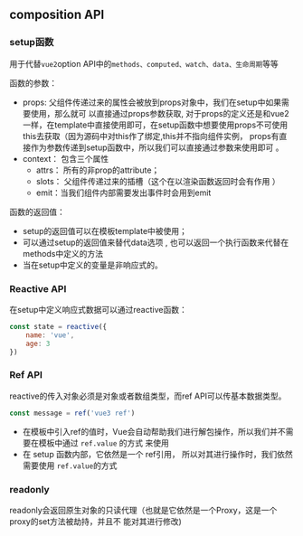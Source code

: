 ## composition API

### setup函数

用于代替`vue2`option API中的` methods、computed、watch、data、生命周期 `等等

函数的参数：

- props:  父组件传递过来的属性会被放到props对象中，我们在setup中如果需要使用，那么就可 以直接通过props参数获取,  对于props的定义还是和vue2一样，在template中直接使用即可，在setup函数中想要使用props不可使用this去获取（因为源码中对this作了绑定,this并不指向组件实例，  props有直接作为参数传递到setup函数中，所以我们可以直接通过参数来使用即可 。
- context： 包含三个属性
  - attrs：  所有的非prop的attribute； 
  - slots： 父组件传递过来的插槽（这个在以渲染函数返回时会有作用 ）
  -  emit：当我们组件内部需要发出事件时会用到emit 

函数的返回值：
- setup的返回值可以在模板template中被使用；
-  可以通过setup的返回值来替代data选项 , 也可以返回一个执行函数来代替在methods中定义的方法 
- 当在setup中定义的变量是非响应式的。

### Reactive API

在setup中定义响应式数据可以通过reactive函数：

```js
const state = reactive({
	name: 'vue',
    age: 3
})
```

### Ref API

reactive的传入对象必须是对象或者数组类型，而ref API可以传基本数据类型。

```js
const message = ref('vue3 ref')
```

-  在模板中引入ref的值时，Vue会自动帮助我们进行解包操作，所以我们并不需要在模板中通过 `ref.value` 的方式 来使用
-  在 setup 函数内部，它依然是一个 ref引用， 所以对其进行操作时，我们依然需要使用 `ref.value`的方式 

### readonly

 readonly会返回原生对象的只读代理（也就是它依然是一个Proxy，这是一个proxy的set方法被劫持，并且不 能对其进行修改)

